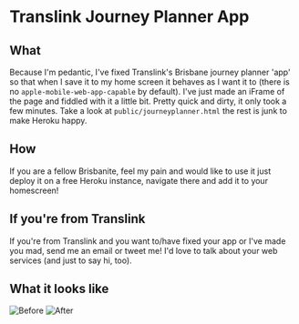 # Translink Journey Planner App

## What
Because I'm pedantic, I've fixed Translink's Brisbane journey planner 'app' so that when I save it to my home screen it behaves as I want it to (there is no `apple-mobile-web-app-capable` by default). I've just made an iFrame of the page and fiddled with it a little bit. Pretty quick and dirty, it only took a few minutes. Take a look at `public/journeyplanner.html` the rest is junk to make Heroku happy.

## How
If you are a fellow Brisbanite, feel my pain and would like to use it just deploy it on a free Heroku instance, navigate there and add it to your homescreen!

## If you're from Translink
If you're from Translink and you want to/have fixed your app or I've made you mad, send me an email or tweet me! I'd love to talk about your web services (and just to say hi, too).

## What it looks like

![Before](https://photos-5.dropbox.com/t/0/AAC0Tf1VfDOHeV0PgtDokzEXuXjJwFwegZZItyLF-WEHOA/12/16572910/png/32x32/3/_/1/2/translink-without-app.png/QNLW1DqjlUJH49RYUKB_fsa8Dz0flToPxDsTjonvN8I?size=1280x960 "Before fiddling")  ![After](https://photos-1.dropbox.com/t/0/AACeJiJtzkSVvHlsCvf8eIBBEK3APDnPs2JO77wuQtE3Mw/12/16572910/png/32x32/3/_/1/2/translink-with-app.png/CkWygZoA8tdCZlHmQBeL6Gi5NSEBzaeVGiIsqDQRoiQ?size=1280x960 "After fiddling")